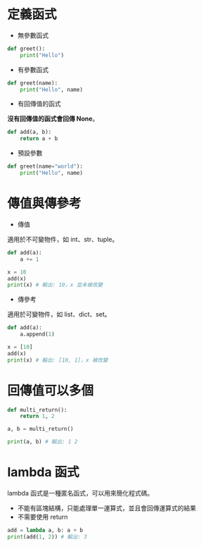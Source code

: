 # 定義函式

- 無參數函式

```python
def greet():
    print("Hello")
```

- 有參數函式

```python
def greet(name):
    print("Hello", name)
```

- 有回傳值的函式

**沒有回傳值的函式會回傳 None**。

```python
def add(a, b):
    return a + b
```

- 預設參數

```python
def greet(name="world"):
    print("Hello", name)
```

# 傳值與傳參考

- 傳值

適用於不可變物件，如 int、str、tuple。

```python
def add(a):
    a += 1

x = 10
add(x)
print(x) # 輸出: 10，x 並未被改變
```

- 傳參考

適用於可變物件，如 list、dict、set。

```python
def add(a):
    a.append(1)

x = [10]
add(x)
print(x) # 輸出: [10, 1]，x 被改變
```

# 回傳值可以多個

```python
def multi_return():
    return 1, 2

a, b = multi_return()

print(a, b) # 輸出: 1 2
```

# lambda 函式

lambda 函式是一種匿名函式，可以用來簡化程式碼。

- 不能有區塊結構，只能處理單一運算式，並且會回傳運算式的結果
- 不需要使用 return

```python
add = lambda a, b: a + b
print(add(1, 2)) # 輸出: 3
```
